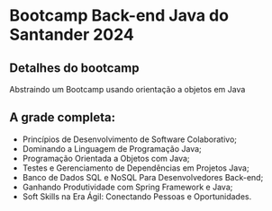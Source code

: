 # Bootcamp Back-end Java do Santander 2024

## Detalhes do bootcamp
Abstraindo um Bootcamp usando orientação a objetos em Java

## A grade completa:

* Princípios de Desenvolvimento de Software Colaborativo;
* Dominando a Linguagem de Programação Java;
* Programação Orientada a Objetos com Java;
* Testes e Gerenciamento de Dependências em Projetos Java;
* Banco de Dados SQL e NoSQL Para Desenvolvedores Back-end;
* Ganhando Produtividade com Spring Framework e Java;
* Soft Skills na Era Ágil: Conectando Pessoas e Oportunidades.

